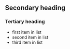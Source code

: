 ## Secondary heading
### Tertiary heading

* first item in list
* second item in list
* third item in list
